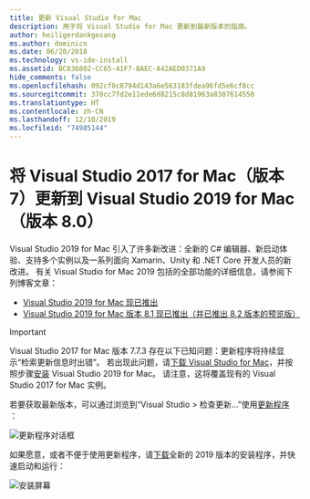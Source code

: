 ```yaml
---
title: 更新 Visual Studio for Mac
description: 用于将 Visual Studio for Mac 更新到最新版本的指南。
author: heiligerdankgesang
ms.author: dominicn
ms.date: 06/20/2018
ms.technology: vs-ide-install
ms.assetid: BC836802-CC65-41F7-BAEC-A42AED0371A9
hide_comments: false
ms.openlocfilehash: 092cf0c8794d143a6e563183fdea96fd5e6cf8cc
ms.sourcegitcommit: 370cc7fd2e11ede6d8215c8d81963a8307614550
ms.translationtype: HT
ms.contentlocale: zh-CN
ms.lasthandoff: 12/10/2019
ms.locfileid: "74985144"
---
```

# <a name="update-visual-studio-2017-for-mac-version-7-to-visual-studio-2019-for-mac-version-80"></a>将 Visual Studio 2017 for Mac（版本 7）更新到 Visual Studio 2019 for Mac（版本 8.0）

Visual Studio 2019 for Mac 引入了许多新改进：全新的 C# 编辑器、新启动体验、支持多个实例以及一系列面向 Xamarin、Unity 和 .NET Core 开发人员的新改进。 有关 Visual Studio for Mac 2019 包括的全部功能的详细信息，请参阅下列博客文章：

- [Visual Studio 2019 for Mac 现已推出](https://devblogs.microsoft.com/visualstudio/visual-studio-2019-for-mac-is-now-available/)
- [Visual Studio 2019 for Mac 版本 8.1 现已推出（并已推出 8.2 版本的预览版）](https://devblogs.microsoft.com/visualstudio/visual-studio-2019-for-mac-version-8-1-is-now-available-and-a-preview-for-8-2/)

> [!IMPORTANT]
> Visual Studio 2017 for Mac 版本 7.7.3 存在以下已知问题：更新程序将持续显示“检索更新信息时出错”。  若出现此问题，请[下载 Visual Studio for Mac](https://visualstudio.microsoft.com/vs/mac/)，并按照步骤[安装](/visualstudio/mac/installation?view=vsmac-2019) Visual Studio 2019 for Mac。 请注意，这将覆盖现有的 Visual Studio 2017 for Mac 实例。

若要获取最新版本，可以通过浏览到“Visual Studio > 检查更新…”使用[更新程序](/visualstudio/mac/update?view=vsmac-2017)  ：

![更新程序对话框](media/update-vsmac-updater.png)

如果愿意，或者不便于使用更新程序，请[下载](https://visualstudio.microsoft.com/vs/mac/)全新的 2019 版本的安装程序，并快速启动和运行：

![安装屏幕](media/update-vsmac-installer.png)